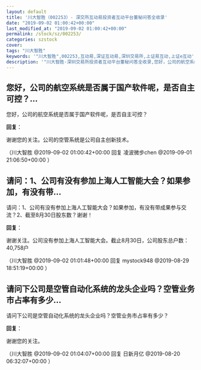 ```yaml
---
layout: default
title: '川大智胜（002253）- 深交所互动易投资者互动平台董秘问答全收录'
date: "2019-09-02 01:00:42+00:00"
last_modified_at: "2019-09-02 01:00:42+00:00"
permalink: /stock/sz/002253/
categories: szstock
cover: 
tags: "川大智胜"
keywords: '"川大智胜",002253,互动易,深证互动易,深圳交易所,上证易互动,上证e互动'
description: '"川大智胜-深圳交易所投资者互动平台董秘问答全收录,您好，公司的航空系统是否属于国产软件呢，是否自主可控？"'
---
```


## 您好，公司的航空系统是否属于国产软件呢，是否自主可控？...

您好，公司的航空系统是否属于国产软件呢，是否自主可控？

**回复**：

谢谢您的关注。公司的空管系统是公司自主创新技术。 

（川大智胜  @2019-09-02 01:00:42+00:00 回复 凌波微步chen  @2019-09-01 21:06:50+00:00 ）

## 请问：1、公司有没有参加上海人工智能大会？如果参加，有没有带...

请问：1、公司有没有参加上海人工智能大会？如果参加，有没有带成果参与交流？2、截至8月30日股东数？谢谢！

**回复**：

谢谢关注。公司没有参加上海人工智能大会。截止8月30日，公司股东总户数：40,758户 

（川大智胜  @2019-09-02 01:01:48+00:00 回复 mystock948  @2019-08-29 18:51:19+00:00 ）

## 请问下公司是空管自动化系统的龙头企业吗？空管业务市占率有多少...

请问下公司是空管自动化系统的龙头企业吗？空管业务市占率有多少？

**回复**：

谢谢您的关注。 

（川大智胜  @2019-09-02 01:04:07+00:00 回复 日新月亿  @2019-08-20 06:32:07+00:00 ）

